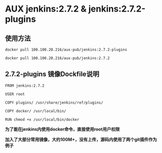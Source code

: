 AUX jenkins:2.7.2 & jenkins:2.7.2-plugins
======================================

使用方法
-----------

    docker pull 100.100.20.216/aux-pub/jenkins:2.7.2-plugins

    docker pull 100.100.20.216/aux-pub/jenkins:2.7.2

2.7.2-plugins 镜像Dockfile说明
-----------

```
FROM jenkins:2.7.2

USER root

COPY plugins/ /usr/share/jenkins/ref/plugins/

COPY docker/ /usr/local/bin/

RUN chmod +x /usr/local/bin/docker
```

**为了能在jenkins内使用docker命令，直接使用root用户权限**

**加入了大部分常用镜像，大约100M+，没有上传，源码内使用了两个git插件作为例子**